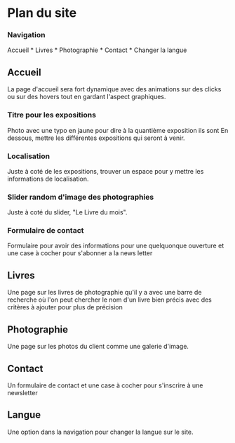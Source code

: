 # Plan du site

### Navigation

Accueil * Livres * Photographie * Contact * Changer la langue



## Accueil

La page d'accueil sera fort dynamique avec des animations sur des clicks ou sur des hovers tout en gardant l'aspect graphiques.

### Titre pour les expositions

Photo avec une typo en jaune pour dire à la quantième exposition ils sont
En dessous, mettre les différentes expositions qui seront à venir.

### Localisation

Juste à coté de les expositions, trouver un espace pour y mettre les informations de localisation.

### Slider random d'image des photographies

Juste à coté du slider, "Le Livre du mois". 

### Formulaire de contact

Formulaire pour avoir des informations pour une quelquonque ouverture et une case à cocher pour s'abonner a la news letter


## Livres

Une page sur les livres de photographie qu'il y a avec une barre de recherche où l'on peut chercher le nom d'un livre bien précis avec des critères à ajouter pour plus de précision

## Photographie

Une page sur les photos du client comme une galerie d'image.

## Contact

Un formulaire de contact et une case à cocher pour s'inscrire à une newsletter

## Langue

Une option dans la navigation pour changer la langue sur le site.